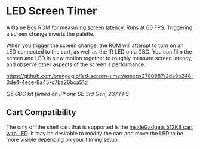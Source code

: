 # LED Screen Timer
A Game Boy ROM for measuring screen latency. Runs at 60 FPS. Triggering a screen change inverts the palette.

When you trigger the screen change, the ROM will attempt to turn on an LED connected to the cart, as well as the IR LED on a GBC. You can film the screen and LED in slow motion together to roughly measure screen latency, and observe other aspects of the screen's performance.

https://github.com/orangeglo/led-screen-timer/assets/2780987/2da9b248-0de4-4ece-8a45-c7ba26bca51d

*Q5 GBC kit filmed on iPhone SE 3rd Gen, 237 FPS*

## Cart Compatibility

The only off the shelf cart that is supported is the [insideGadgets 512KB cart with LED](https://shop.insidegadgets.com/product/gameboy-512kb-rom-only-with-white-led/). It may be desirable to modify the cart and move the LED to be more visible depending on your filming setup.
